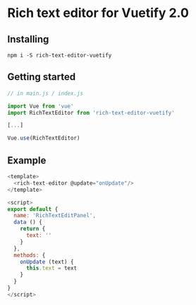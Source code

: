 # Rich text editor for Vuetify 2.0

## Installing

```text
npm i -S rich-text-editor-vuetify
```

## Getting started

```javascript
// in main.js / index.js

import Vue from 'vue'
import RichTextEditor from 'rich-text-editor-vuetify'

[...]

Vue.use(RichTextEditor)
```

## Example

```javascript
<template>
  <rich-text-editor @update="onUpdate"/>
</template>

<script>
export default {
  name: 'RichTextEditPanel',
  data () {
    return {
      text: ''
    }
  },
  methods: {
    onUpdate (text) {
      this.text = text
    }
  }
}
</script>
```
